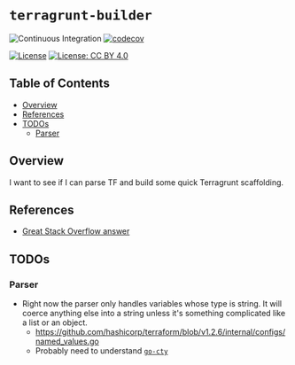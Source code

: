 # `terragrunt-builder`

![Continuous Integration](https://github.com/wizardsoftheweb/terragrunt-builder/actions/workflows/ci.yaml/badge.svg)
[![codecov](https://codecov.io/gh/wizardsoftheweb/terragrunt-builder/branch/main/graph/badge.svg?token=1BNSPY1Q5U)](https://codecov.io/gh/wizardsoftheweb/terragrunt-builder)

[![License](https://img.shields.io/badge/License-Apache_2.0-blue.svg)](https://opensource.org/licenses/Apache-2.0)
[![License: CC BY 4.0](https://img.shields.io/badge/License-CC_BY_4.0-lightgrey.svg)](https://creativecommons.org/licenses/by/4.0/)

## Table of Contents

<!-- START doctoc generated TOC please keep comment here to allow auto update -->
<!-- DON'T EDIT THIS SECTION, INSTEAD RE-RUN doctoc TO UPDATE -->

- [Overview](#overview)
- [References](#references)
- [TODOs](#todos)
  - [Parser](#parser)

<!-- END doctoc generated TOC please keep comment here to allow auto update -->

## Overview

I want to see if I can parse TF and build some quick Terragrunt scaffolding.

## References

- [Great Stack Overflow answer](https://stackoverflow.com/a/66620345/2877698)

## TODOs

### Parser

- Right now the parser only handles variables whose type is string. It will coerce anything else into a string unless it's something complicated like a list or an object.
  - <https://github.com/hashicorp/terraform/blob/v1.2.6/internal/configs/named_values.go>
  - Probably need to understand [`go-cty`](https://github.com/zclconf/go-cty)

